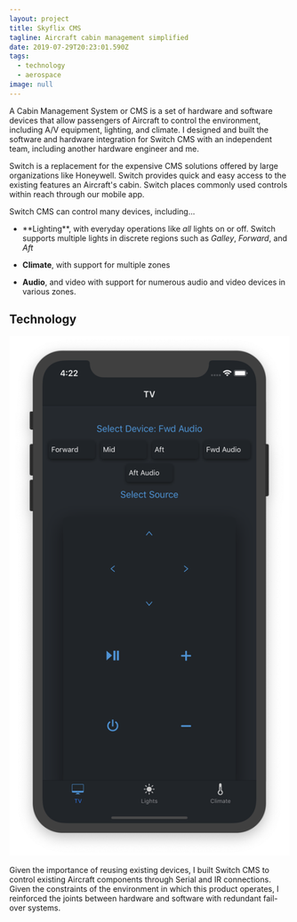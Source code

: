 ```yaml
---
layout: project
title: Skyflix CMS
tagline: Aircraft cabin management simplified
date: 2019-07-29T20:23:01.590Z
tags:
  - technology
  - aerospace
image: null
---
```

A Cabin Management System or CMS is a set of hardware and software devices that allow passengers of Aircraft to control the environment, including A/V equipment, lighting, and climate. I designed and built the software and hardware integration for Switch CMS with an independent team, including another hardware engineer and me.

Switch is a replacement for the expensive CMS solutions offered by large organizations like Honeywell. Switch provides quick and easy access to the existing features an Aircraft's cabin. Switch places commonly used controls within reach through our mobile app.

Switch CMS can control many devices, including...

* **Lighting\*\*, with everyday operations like *all* lights on or off. Switch supports multiple lights in discrete regions such as _Galley_, _Forward_, and _Aft_

* **Climate**, with support for multiple zones

* **Audio**, and video with support for numerous audio and video devices in various zones.

## Technology

![TV Controls](/images/pages/skyflix-switch-tv.png)

Given the importance of reusing existing devices, I built Switch CMS to control existing Aircraft components through Serial and IR connections. Given the constraints of the environment in which this product operates, I reinforced the joints between hardware and software with redundant fail-over systems.


